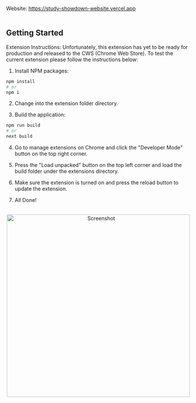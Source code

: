 Website: https://study-showdown-website.vercel.app
<br></br>
## Getting Started
Extension Instructions:
Unfortunately, this extension has yet to be ready for production and released to the CWS (Chrome Web Store).
To test the current extension please follow the instructions below:

1. Install NPM packages:

```bash
npm install
# or
npm i
```

2. Change into the extension folder directory.

3. Build the application:

```bash
npm run build
# or
next build
```

4. Go to manage extensions on Chrome and click the "Developer Mode" button on the top right corner.

5. Press the "Load unpacked" button on the top left corner and load the build folder under the extensions directory.

6. Make sure the extension is turned on and press the reload button to update the extension.

7. All Done!
<br></br>
<div align="center">
  <img src="https://github.com/user-attachments/assets/29dc2017-e09c-4a80-be90-7b0d085b7a94" alt="Screenshot" width="500" height="500">
</div>
